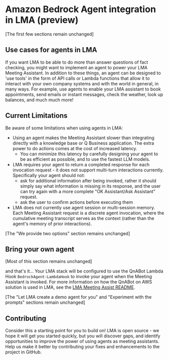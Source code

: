 # Amazon Bedrock Agent integration in LMA (preview)

[The first few sections remain unchanged]

## Use cases for agents in LMA
If you want LMA to be able to do more than answer questions of fact checking, you might want to implement an agent to power your LMA Meeting Assistant. In addition to these things, an agent can be designed to 'use tools' in the form of API calls or Lambda functions that allow it to interact with your own company systems and with the world in general, in many ways. For example, use agents to enable your LMA assistant to book appointments, send emails or instant messages, check the weather, look up balances, and much much more! 

## Current Limitations
Be aware of some limitations when using agents in LMA:
- Using an agent makes the Meeting Assistant slower than integrating directly with a knowledge base or Q Business application. The extra power to do actions comes at the cost of increased latency. 
    - You can minimize this latency by carefully designing your agent to be as efficient as possible, and to use the fastest LLM models.
- LMA requires your agent to return a completed response for each invocation request - it does not support multi-turn interactions currently. Specifically your agent should not:
   - ask for additional information after being invoked, rather it should simply say what information is missing in its response, and the user can try again with a more complete "OK Assistant/Ask Assistant" request.
   - ask the user to confirm actions before executing them
- LMA does not currently use agent session or multi-session memory. Each Meeting Assistant request is a discrete agent invocation, where the cumulative meeting transcript serves as the context (rather than the agent's memory of prior interactions).

[The "We provide two options" section remains unchanged]

## Bring your own agent

[Most of this section remains unchanged]

and that's it... Your LMA stack will be configured to use the QnABot Lambda Hook `BedrockAgent-LambdaHook` to invoke your agent when the Meeting Assistant is invoked. For more information on how the QnABot on AWS solution is used in LMA, see the [LMA Meeting Assist README](./README.md).

[The "Let LMA create a demo agent for you" and "Experiment with the prompts" sections remain unchanged]

## Contributing

Consider this a starting point for you to build on! LMA is open source - we hope it will get you started quickly, but you will discover gaps, and identify opportunities to improve the power of using agents as meeting assistants. Help us make it better by contributing your fixes and enhancements to the project in GitHub.